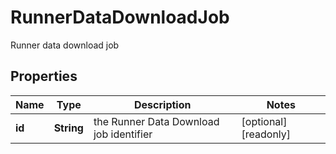

# RunnerDataDownloadJob

Runner data download job

## Properties

Name | Type | Description | Notes
------------ | ------------- | ------------- | -------------
**id** | **String** | the Runner Data Download job identifier |  [optional] [readonly]



